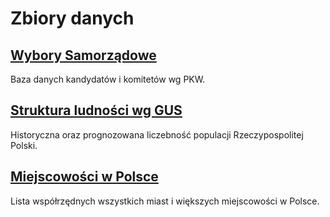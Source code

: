 # Zbiory danych

## [Wybory Samorządowe](Wybory_Samorzadowe/)

Baza danych kandydatów i komitetów wg PKW.

## [Struktura ludności wg GUS](GUS_Struktura_ludnosci/)

Historyczna oraz prognozowana liczebność populacji Rzeczypospolitej Polski.

## [Miejscowości w Polsce](Miejscowosci/)

Lista współrzędnych wszystkich miast i większych miejscowości w Polsce.

